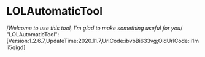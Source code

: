 # LOLAutomaticTool
/*Welcome to use this tool, I'm glad to make something useful for you*/
"LOLAutomaticTool":[Version:1.2.6.7,UpdateTime:2020.11.7,UrlCode:ibvbBi633vg;OldUrlCode:ii1mli5qigd]
